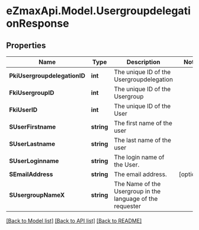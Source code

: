 
# eZmaxApi.Model.UsergroupdelegationResponse

## Properties

Name | Type | Description | Notes
------------ | ------------- | ------------- | -------------
**PkiUsergroupdelegationID** | **int** | The unique ID of the Usergroupdelegation | 
**FkiUsergroupID** | **int** | The unique ID of the Usergroup | 
**FkiUserID** | **int** | The unique ID of the User | 
**SUserFirstname** | **string** | The first name of the user | 
**SUserLastname** | **string** | The last name of the user | 
**SUserLoginname** | **string** | The login name of the User. | 
**SEmailAddress** | **string** | The email address. | [optional] 
**SUsergroupNameX** | **string** | The Name of the Usergroup in the language of the requester | 

[[Back to Model list]](../README.md#documentation-for-models)
[[Back to API list]](../README.md#documentation-for-api-endpoints)
[[Back to README]](../README.md)

